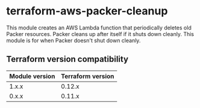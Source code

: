 # terraform-aws-packer-cleanup

This module creates an AWS Lambda function that periodically deletes old Packer resources. Packer cleans up after itself if it shuts down cleanly. This module is for when Packer doesn't shut down cleanly.

## Terraform version compatibility

| Module version | Terraform version |
|----------------|-------------------|
| 1.x.x          | 0.12.x            |
| 0.x.x          | 0.11.x            |

